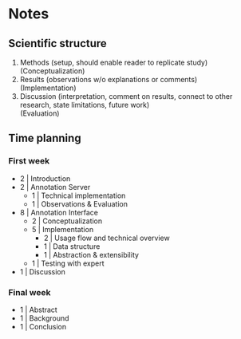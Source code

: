 # Notes

## Scientific structure

1. Methods (setup, should enable reader to replicate study) \
   (Conceptualization)
2. Results (observations w/o explanations or comments) \
   (Implementation)
3. Discussion (interpretation, comment on results, connect to other
   research, state limitations, future work) \
   (Evaluation)

## Time planning

### First week

- 2 | Introduction
- 2 | Annotation Server
  - 1 | Technical implementation
  - 1 | Observations & Evaluation
- 8 | Annotation Interface
  - 2 | Conceptualization
  - 5 | Implementation
    - 2 | Usage flow and technical overview
    - 1 | Data structure
    - 1 | Abstraction & extensibility
  - 1 | Testing with expert
- 1 | Discussion

### Final week

- 1 | Abstract
- 1 | Background
- 1 | Conclusion
